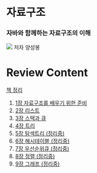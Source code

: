 # 자료구조

<h3>자바와 함께하는 자료구조의 이해</h3>
<img src="https://user-images.githubusercontent.com/66561524/132931237-d6072da4-5451-4834-b56e-e29e97db993b.png">
저자 양성봉

# Review Content

<a href="https://valuable-parsnip-9b0.notion.site/de1a296421f84ac99cca08c29d8131db">책 정리</a>

<ol>
<li><a href="https://www.notion.so/Chapter-01-33b13609d2f5448996191e1090097806">1장 자료구조를 배우기 위한 준비</a></li>
<li><a href="https://www.notion.so/Chapter-02-1875a68d88aa44d3a8988f59902503eb">2장 리스트</a></li>
<li><a href="https://www.notion.so/Chapter-03-6ba69542506b437d92d4d937831bf08b">3장 스택과 큐</a></li>
<li><a href="https://www.notion.so/Chapter-4-abf4e864448245f3aeac97f134b1a742">4장 트리</a></li>
<li><a href="">5장 탐색트리 (정리중)</a></li>
<li><a href="">6장 해시테이블 (정리중)</a></li>
<li><a href="">7장 우선순위큐 (정리중)</a></li>
<li><a href="">8장 정렬 (정리중)</a></li>
<li><a href="">9장 그래프 (정리중)</a></li>
</ol>
